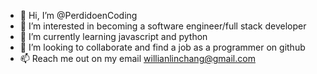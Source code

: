 - 👋 Hi, I’m @PerdidoenCoding
- 👀 I’m interested in becoming a software engineer/full stack developer
- 🌱 I’m currently learning javascript and python
- 💞️ I’m looking to collaborate and find a job as a programmer on github 
- 📫 Reach me out on my email willianlinchang@gmail.com

<!---
PerdidoenCoding/PerdidoenCoding is a ✨ special ✨ repository because its `README.md` (this file) appears on your GitHub profile.
You can click the Preview link to take a look at your changes.
--->
